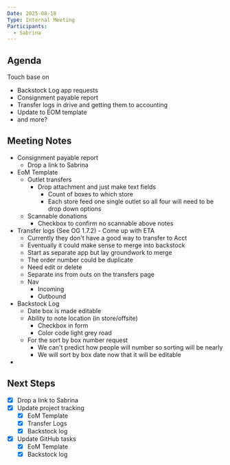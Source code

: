```yaml
---
Date: 2025-08-18
Type: Internal Meeting
Participants:
  - Sabrina
---
```


## Agenda
Touch base on
- Backstock Log app requests
- Consignment payable report
- Transfer logs in drive and getting them to accounting
- Update to EOM template
- and more?

## Meeting Notes
- Consignment payable report
	- Drop a link to Sabrina
- EoM Template
	- Outlet transfers
		- Drop attachment and just make text fields
			- Count of boxes to which store
			- Each store feed one single outlet so all four will need to be drop down options
	- Scannable donations
		- Checkbox to confirm no scannable above notes
- Transfer logs (See OG 1.7.2) - Come up with ETA
	- Currently they don't have a good way to transfer to Acct
	- Eventually it could make sense to merge into backstock
	- Start as separate app but lay groundwork to merge
	- The order number could be duplicate
	- Need edit or delete
	- Separate ins from outs on the transfers page
	- Nav
		- Incoming
		- Outbound
- Backstock Log
	- Date box is made editable
	- Ability to note location (in store/offsite)
		- Checkbox in form
		- Color code light grey road
	- For the sort by box number request
		- We can't predict how people will number so sorting will be nearly
		- We will sort by box date now that it will be editable
- 


## Next Steps
- [x] Drop a link to Sabrina
- [x] Update project tracking
	- [x] EoM Template
	- [x] Transfer Logs
	- [x] Backstock log
- [x] Update GitHub tasks
	- [x] EoM Template
	- [x] Backstock log